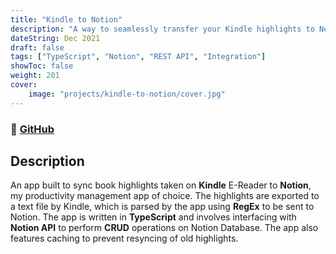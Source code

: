 ```yaml
---
title: "Kindle to Notion"
description: "A way to seamlessly transfer your Kindle highlights to Notion Database!"
dateString: Dec 2021
draft: false
tags: ["TypeScript", "Notion", "REST API", "Integration"]
showToc: false
weight: 201
cover:
    image: "projects/kindle-to-notion/cover.jpg"
--- 
```

### 🔗 [GitHub](https://github.com/arkalim/kindle-to-notion)

## Description
An app built to sync book highlights taken on **Kindle** E-Reader to **Notion**, my productivity management app of choice. The highlights are exported to a text file by Kindle, which is parsed by the app using **RegEx** to be sent to Notion. The app is written in **TypeScript** and involves interfacing with **Notion API** to perform **CRUD** operations on Notion Database. The app also features caching to prevent resyncing of old highlights.